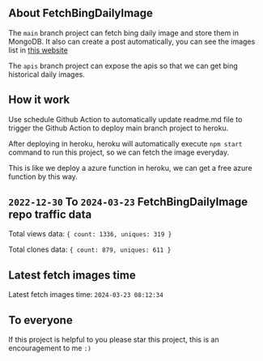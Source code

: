 ## About FetchBingDailyImage

The `main` branch project can fetch bing daily image and store them in MongoDB.
It also can create a post automatically, you can see the images list in [this website](https://oursalbum.netlify.app)

The `apis` branch project can expose the apis so that we can get bing historical daily images.

## How it work

Use schedule Github Action to automatically update readme.md file to trigger the Github Action to deploy main branch project to heroku.

After deploying in heroku, heroku will automatically execute `npm start` command to run this project, so we can fetch the image everyday.

This is like we deploy a azure function in heroku, we can get a free azure function by this way.

## `2022-12-30` To `2024-03-23` FetchBingDailyImage repo traffic data

Total views data: `{ count: 1336, uniques: 319 }`

Total clones data: `{ count: 879, uniques: 611 }`

## Latest fetch images time

Latest fetch images time: `2024-03-23 08:12:34`

## To everyone

If this project is helpful to you please star this project, this is an encouragement to me `:)`



